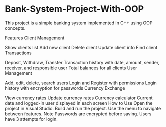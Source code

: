 # Bank-System-Project-With-OOP
This project is a simple banking system implemented in C++ using OOP concepts.

Features
Client Management

Show clients list
Add new client
Delete client
Update client info
Find client
Transactions

Deposit, Withdraw, Transfer
Transaction history with date, amount, sender, receiver, and responsible user
Total balances for all clients
User Management

Add, edit, delete, search users
Login and Register with permissions
Login history with encryption for passwords
Currency Exchange

View currency rates
Update currency rates
Currency calculator
Current date and logged-in user displayed in each screen
How to Use
Open the project in Visual Studio.
Build and run the project.
Use the menu to navigate between features.
Note
Passwords are encrypted before saving.
Users have 3 attempts for login.
